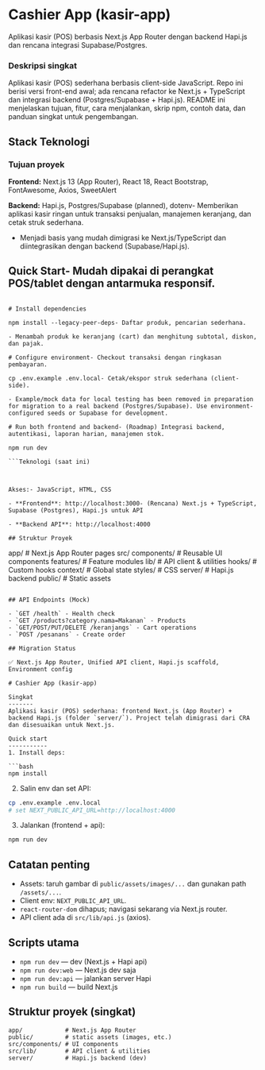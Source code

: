 # Cashier App (kasir-app)

Aplikasi kasir (POS) berbasis Next.js App Router dengan backend Hapi.js dan rencana integrasi Supabase/Postgres.

### Deskripsi singkat

Aplikasi kasir (POS) sederhana berbasis client-side JavaScript. Repo ini berisi versi front-end awal; ada rencana refactor ke Next.js + TypeScript dan integrasi backend (Postgres/Supabase + Hapi.js). README ini menjelaskan tujuan, fitur, cara menjalankan, skrip npm, contoh data, dan panduan singkat untuk pengembangan.

## Stack Teknologi

### Tujuan proyek

**Frontend:** Next.js 13 (App Router), React 18, React Bootstrap, FontAwesome, Axios, SweetAlert  

**Backend:** Hapi.js, Postgres/Supabase (planned), dotenv- Memberikan aplikasi kasir ringan untuk transaksi penjualan, manajemen keranjang, dan cetak struk sederhana.

- Menjadi basis yang mudah dimigrasi ke Next.js/TypeScript dan diintegrasikan dengan backend (Supabase/Hapi.js).

## Quick Start- Mudah dipakai di perangkat POS/tablet dengan antarmuka responsif.



```bashFitur utama

# Install dependencies

npm install --legacy-peer-deps- Daftar produk, pencarian sederhana.

- Menambah produk ke keranjang (cart) dan menghitung subtotal, diskon, dan pajak.

# Configure environment- Checkout transaksi dengan ringkasan pembayaran.

cp .env.example .env.local- Cetak/ekspor struk sederhana (client-side).

- Example/mock data for local testing has been removed in preparation for migration to a real backend (Postgres/Supabase). Use environment-configured seeds or Supabase for development.

# Run both frontend and backend- (Roadmap) Integrasi backend, autentikasi, laporan harian, manajemen stok.

npm run dev

```Teknologi (saat ini)



Akses:- JavaScript, HTML, CSS

- **Frontend**: http://localhost:3000- (Rencana) Next.js + TypeScript, Supabase (Postgres), Hapi.js untuk API

- **Backend API**: http://localhost:4000

## Struktur Proyek

```
app/          # Next.js App Router pages
src/
  components/ # Reusable UI components
  features/   # Feature modules
  lib/        # API client & utilities
  hooks/      # Custom hooks
  context/    # Global state
  styles/     # CSS
server/       # Hapi.js backend
public/       # Static assets
```

## API Endpoints (Mock)

- `GET /health` - Health check
- `GET /products?category.nama=Makanan` - Products
- `GET/POST/PUT/DELETE /keranjangs` - Cart operations
- `POST /pesanans` - Create order

## Migration Status

✅ Next.js App Router, Unified API client, Hapi.js scaffold, Environment config

# Cashier App (kasir-app)

Singkat
-------
Aplikasi kasir (POS) sederhana: frontend Next.js (App Router) + backend Hapi.js (folder `server/`). Project telah dimigrasi dari CRA dan disesuaikan untuk Next.js.

Quick start
-----------
1. Install deps:

```bash
npm install
```

2. Salin env dan set API:

```bash
cp .env.example .env.local
# set NEXT_PUBLIC_API_URL=http://localhost:4000
```

3. Jalankan (frontend + api):

```bash
npm run dev
```

Catatan penting
----------------
- Assets: taruh gambar di `public/assets/images/...` dan gunakan path `/assets/...`.
- Client env: `NEXT_PUBLIC_API_URL`.
- `react-router-dom` dihapus; navigasi sekarang via Next.js router.
- API client ada di `src/lib/api.js` (axios).

Scripts utama
-------------
- `npm run dev` — dev (Next.js + Hapi api)
- `npm run dev:web` — Next.js dev saja
- `npm run dev:api` — jalankan server Hapi
- `npm run build` — build Next.js

Struktur proyek (singkat)
------------------------
```
app/            # Next.js App Router
public/         # static assets (images, etc.)
src/components/ # UI components
src/lib/        # API client & utilities
server/         # Hapi.js backend (dev)
```
